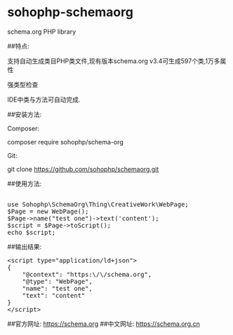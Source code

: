 # sohophp-schemaorg
schema.org PHP library

##特点:

支持自动生成类目PHP类文件,现有版本schema.org v3.4可生成597个类,1万多属性

强类型检查

IDE中类与方法可自动完成.


##安装方法:

Composer:

composer require sohophp/schema-org

Git:

git clone https://github.com/sohophp/schemaorg.git

##使用方法:

<pre> 
use Sohophp\SchemaOrg\Thing\CreativeWork\WebPage;
$Page = new WebPage();
$Page->name("test one")->text('content');
$script = $Page->toScript();
echo $script;
</pre>

##输出结果:

<pre>
&lt;script type=&quot;application/ld+json&quot;&gt;
{
    &quot;@context&quot;: &quot;https:\/\/schema.org&quot;,
    &quot;@type&quot;: &quot;WebPage&quot;,
    &quot;name&quot;: &quot;test one&quot;,
    &quot;text&quot;: &quot;content&quot;
}
&lt;/script&gt;
</pre>

##官方网址:
https://schema.org
##中文网址:
https://schema.org.cn
